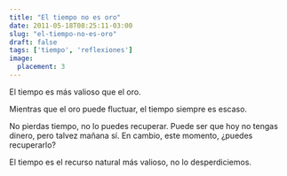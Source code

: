 ```yaml
---
title: "El tiempo no es oro"
date: 2011-05-18T08:25:11-03:00
slug: "el-tiempo-no-es-oro"
draft: false
tags: ['tiempo', 'reflexiones']
image:
  placement: 3
---
```

El tiempo es más valioso que el oro.

Mientras que el oro puede fluctuar, el tiempo siempre es escaso.

No pierdas tiempo, no lo puedes recuperar. Puede ser que hoy no tengas
dinero, pero talvez mañana sí. En cambio, este momento, ¿puedes
recuperarlo?

El tiempo es el recurso natural más valioso, no lo desperdiciemos.
